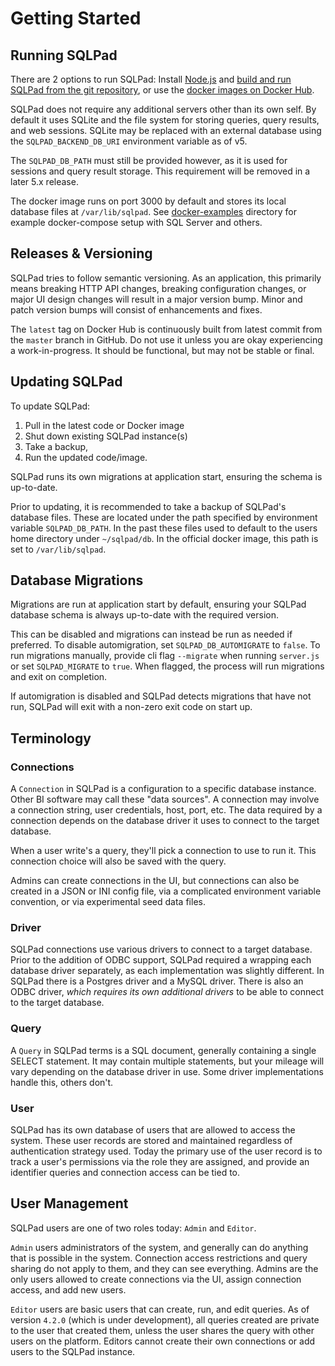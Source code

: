 # Getting Started

## Running SQLPad

There are 2 options to run SQLPad: Install [Node.js](https://nodejs.org/) and [build and run SQLPad from the git repository](https://github.com/rickbergfalk/sqlpad/blob/master/DEVELOPER-GUIDE.md), or use the [docker images on Docker Hub](https://hub.docker.com/r/sqlpad/sqlpad/).

SQLPad does not require any additional servers other than its own self. By default it uses SQLite and the file system for storing queries, query results, and web sessions. SQLite may be replaced with an external database using the `SQLPAD_BACKEND_DB_URI` environment variable as of v5.

The `SQLPAD_DB_PATH` must still be provided however, as it is used for sessions and query result storage. This requirement will be removed in a later 5.x release.

The docker image runs on port 3000 by default and stores its local database files at `/var/lib/sqlpad`. See [docker-examples](https://github.com/rickbergfalk/sqlpad/tree/master/docker-examples) directory for example docker-compose setup with SQL Server and others.

## Releases & Versioning

SQLPad tries to follow semantic versioning. As an application, this primarily means breaking HTTP API changes, breaking configuration changes, or major UI design changes will result in a major version bump. Minor and patch version bumps will consist of enhancements and fixes.

The `latest` tag on Docker Hub is continuously built from latest commit from the `master` branch in GitHub. Do not use it unless you are okay experiencing a work-in-progress. It should be functional, but may not be stable or final.

## Updating SQLPad

To update SQLPad:

1. Pull in the latest code or Docker image
1. Shut down existing SQLPad instance(s)
1. Take a backup,
1. Run the updated code/image.

SQLPad runs its own migrations at application start, ensuring the schema is up-to-date.

Prior to updating, it is recommended to take a backup of SQLPad's database files. These are located under the path specified by environment variable `SQLPAD_DB_PATH`. In the past these files used to default to the users home directory under `~/sqlpad/db`. In the official docker image, this path is set to `/var/lib/sqlpad`.

## Database Migrations

Migrations are run at application start by default, ensuring your SQLPad database schema is always up-to-date with the required version.

This can be disabled and migrations can instead be run as needed if preferred. To disable automigration, set `SQLPAD_DB_AUTOMIGRATE` to `false`. To run migrations manually, provide cli flag `--migrate` when running `server.js` or set `SQLPAD_MIGRATE` to `true`. When flagged, the process will run migrations and exit on completion.

If automigration is disabled and SQLPad detects migrations that have not run, SQLPad will exit with a non-zero exit code on start up.

## Terminology

### Connections

A `Connection` in SQLPad is a configuration to a specific database instance. Other BI software may call these "data sources". A connection may involve a connection string, user credentials, host, port, etc. The data required by a connection depends on the database driver it uses to connect to the target database.

When a user write's a query, they'll pick a connection to use to run it. This connection choice will also be saved with the query.

Admins can create connections in the UI, but connections can also be created in a JSON or INI config file, via a complicated environment variable convention, or via experimental seed data files.

### Driver

SQLPad connections use various drivers to connect to a target database. Prior to the addition of ODBC support, SQLPad required a wrapping each database driver separately, as each implementation was slightly different. In SQLPad there is a Postgres driver and a MySQL driver. There is also an ODBC driver, _which requires its own additional drivers_ to be able to connect to the target database.

### Query

A `Query` in SQLPad terms is a SQL document, generally containing a single SELECT statement. It may contain multiple statements, but your mileage will vary depending on the database driver in use. Some driver implementations handle this, others don't.

### User

SQLPad has its own database of users that are allowed to access the system. These user records are stored and maintained regardless of authentication strategy used. Today the primary use of the user record is to track a user's permissions via the role they are assigned, and provide an identifier queries and connection access can be tied to.

## User Management

SQLPad users are one of two roles today: `Admin` and `Editor`.

`Admin` users administrators of the system, and generally can do anything that is possible in the system. Connection access restrictions and query sharing do not apply to them, and they can see everything. Admins are the only users allowed to create connections via the UI, assign connection access, and add new users.

`Editor` users are basic users that can create, run, and edit queries. As of version `4.2.0` (which is under development), all queries created are private to the user that created them, unless the user shares the query with other users on the platform. Editors cannot create their own connections or add users to the SQLPad instance.
